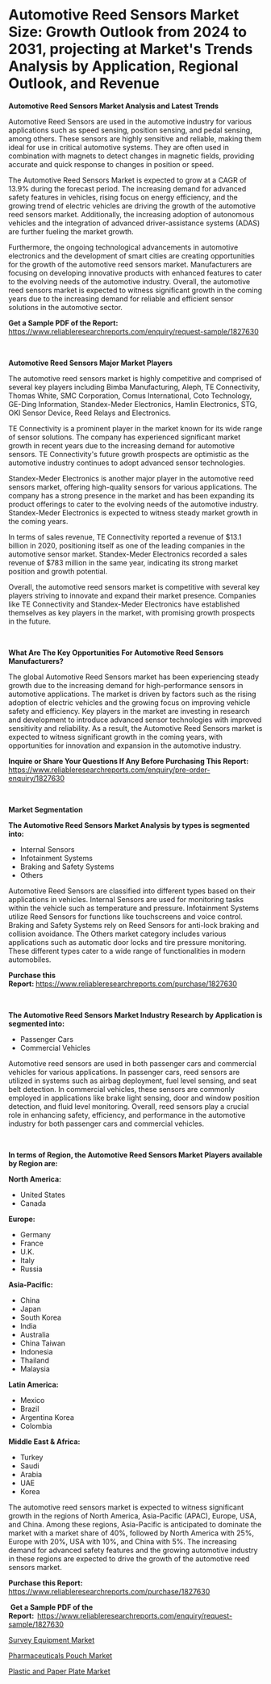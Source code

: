 <p><h1>Automotive Reed Sensors Market Size: Growth Outlook from 2024 to 2031, projecting at Market's Trends Analysis by Application, Regional Outlook, and Revenue</h1></p><p><strong>Automotive Reed Sensors Market Analysis and Latest Trends</strong></p>
<p><p>Automotive Reed Sensors are used in the automotive industry for various applications such as speed sensing, position sensing, and pedal sensing, among others. These sensors are highly sensitive and reliable, making them ideal for use in critical automotive systems. They are often used in combination with magnets to detect changes in magnetic fields, providing accurate and quick response to changes in position or speed.</p><p>The Automotive Reed Sensors Market is expected to grow at a CAGR of 13.9% during the forecast period. The increasing demand for advanced safety features in vehicles, rising focus on energy efficiency, and the growing trend of electric vehicles are driving the growth of the automotive reed sensors market. Additionally, the increasing adoption of autonomous vehicles and the integration of advanced driver-assistance systems (ADAS) are further fueling the market growth.</p><p>Furthermore, the ongoing technological advancements in automotive electronics and the development of smart cities are creating opportunities for the growth of the automotive reed sensors market. Manufacturers are focusing on developing innovative products with enhanced features to cater to the evolving needs of the automotive industry. Overall, the automotive reed sensors market is expected to witness significant growth in the coming years due to the increasing demand for reliable and efficient sensor solutions in the automotive sector.</p></p>
<p><strong>Get a Sample PDF of the Report:&nbsp;</strong> <a href="https://www.reliableresearchreports.com/enquiry/request-sample/1827630">https://www.reliableresearchreports.com/enquiry/request-sample/1827630</a></p>
<p>&nbsp;</p>
<p><strong>Automotive Reed Sensors Major Market Players</strong></p>
<p><p>The automotive reed sensors market is highly competitive and comprised of several key players including Bimba Manufacturing, Aleph, TE Connectivity, Thomas White, SMC Corporation, Comus International, Coto Technology, GE-Ding Information, Standex-Meder Electronics, Hamlin Electronics, STG, OKI Sensor Device, Reed Relays and Electronics. </p><p>TE Connectivity is a prominent player in the market known for its wide range of sensor solutions. The company has experienced significant market growth in recent years due to the increasing demand for automotive sensors. TE Connectivity's future growth prospects are optimistic as the automotive industry continues to adopt advanced sensor technologies.</p><p>Standex-Meder Electronics is another major player in the automotive reed sensors market, offering high-quality sensors for various applications. The company has a strong presence in the market and has been expanding its product offerings to cater to the evolving needs of the automotive industry. Standex-Meder Electronics is expected to witness steady market growth in the coming years.</p><p>In terms of sales revenue, TE Connectivity reported a revenue of $13.1 billion in 2020, positioning itself as one of the leading companies in the automotive sensor market. Standex-Meder Electronics recorded a sales revenue of $783 million in the same year, indicating its strong market position and growth potential.</p><p>Overall, the automotive reed sensors market is competitive with several key players striving to innovate and expand their market presence. Companies like TE Connectivity and Standex-Meder Electronics have established themselves as key players in the market, with promising growth prospects in the future.</p></p>
<p>&nbsp;</p>
<p><strong>What Are The Key Opportunities For Automotive Reed Sensors Manufacturers?</strong></p>
<p><p>The global Automotive Reed Sensors market has been experiencing steady growth due to the increasing demand for high-performance sensors in automotive applications. The market is driven by factors such as the rising adoption of electric vehicles and the growing focus on improving vehicle safety and efficiency. Key players in the market are investing in research and development to introduce advanced sensor technologies with improved sensitivity and reliability. As a result, the Automotive Reed Sensors market is expected to witness significant growth in the coming years, with opportunities for innovation and expansion in the automotive industry.</p></p>
<p><strong>Inquire or Share Your Questions If Any Before Purchasing This Report:</strong> <a href="https://www.reliableresearchreports.com/enquiry/pre-order-enquiry/1827630">https://www.reliableresearchreports.com/enquiry/pre-order-enquiry/1827630</a></p>
<p>&nbsp;</p>
<p><strong>Market Segmentation</strong></p>
<p><strong>The Automotive Reed Sensors Market Analysis by types is segmented into:</strong></p>
<p><ul><li>Internal Sensors</li><li>Infotainment Systems</li><li>Braking and Safety Systems</li><li>Others</li></ul></p>
<p><p>Automotive Reed Sensors are classified into different types based on their applications in vehicles. Internal Sensors are used for monitoring tasks within the vehicle such as temperature and pressure. Infotainment Systems utilize Reed Sensors for functions like touchscreens and voice control. Braking and Safety Systems rely on Reed Sensors for anti-lock braking and collision avoidance. The Others market category includes various applications such as automatic door locks and tire pressure monitoring. These different types cater to a wide range of functionalities in modern automobiles.</p></p>
<p><strong>Purchase this Report:&nbsp;</strong><a href="https://www.reliableresearchreports.com/purchase/1827630">https://www.reliableresearchreports.com/purchase/1827630</a></p>
<p>&nbsp;</p>
<p><strong>The Automotive Reed Sensors Market Industry Research by Application is segmented into:</strong></p>
<p><ul><li>Passenger Cars</li><li>Commercial Vehicles</li></ul></p>
<p><p>Automotive reed sensors are used in both passenger cars and commercial vehicles for various applications. In passenger cars, reed sensors are utilized in systems such as airbag deployment, fuel level sensing, and seat belt detection. In commercial vehicles, these sensors are commonly employed in applications like brake light sensing, door and window position detection, and fluid level monitoring. Overall, reed sensors play a crucial role in enhancing safety, efficiency, and performance in the automotive industry for both passenger cars and commercial vehicles.</p></p>
<p>&nbsp;</p>
<p><strong>In terms of Region, the Automotive Reed Sensors Market Players available by Region are:</strong></p>
<p>
    <p> <strong> North America: </strong>
        <ul>
            <li>United States</li>
            <li>Canada</li>
        </ul>
        </p> 
    <p> <strong> Europe: </strong>
        <ul>
            <li>Germany</li>
            <li>France</li>
            <li>U.K.</li>
            <li>Italy</li>
            <li>Russia</li>
        </ul>
        </p> 
    <p> <strong> Asia-Pacific: </strong>
        <ul>
            <li>China</li>
            <li>Japan</li>
            <li>South Korea</li>
            <li>India</li>
            <li>Australia</li>
            <li>China Taiwan</li>
            <li>Indonesia</li>
            <li>Thailand</li>
            <li>Malaysia</li>
        </ul>
        </p> 
    <p> <strong> Latin America: </strong>
        <ul>
            <li>Mexico</li>
            <li>Brazil</li>
            <li>Argentina Korea</li>
            <li>Colombia</li>
        </ul>
        </p> 
    <p> <strong> Middle East & Africa: </strong>
        <ul>
            <li>Turkey</li>
            <li>Saudi</li>
            <li>Arabia</li>
            <li>UAE</li>
            <li>Korea</li>
        </ul>
    </p>
    </p>
<p><p>The automotive reed sensors market is expected to witness significant growth in the regions of North America, Asia-Pacific (APAC), Europe, USA, and China. Among these regions, Asia-Pacific is anticipated to dominate the market with a market share of 40%, followed by North America with 25%, Europe with 20%, USA with 10%, and China with 5%. The increasing demand for advanced safety features and the growing automotive industry in these regions are expected to drive the growth of the automotive reed sensors market.</p></p>
<p><strong>Purchase this Report: </strong><a href="https://www.reliableresearchreports.com/purchase/1827630">https://www.reliableresearchreports.com/purchase/1827630</a></p>
<p>&nbsp;<strong>Get a Sample PDF of the Report:&nbsp;&nbsp;</strong><a href="https://www.reliableresearchreports.com/enquiry/request-sample/1827630">https://www.reliableresearchreports.com/enquiry/request-sample/1827630</a></p>
<p><strong></strong></p>
<p><p><a href="https://view.publitas.com/reportprime-1/survey-equipment-market-research-report-forecasted-for-period-from-2023-2030-by-market-type-market-application-and-region/">Survey Equipment Market</a></p><p><a href="https://view.publitas.com/reportprime-1/pharmaceuticals-pouch-market-size-market-trends-and-growth-outlook-forecasted-for-period-from-2023-to-2030/">Pharmaceuticals Pouch Market</a></p><p><a href="https://view.publitas.com/reportprime-1/plastic-and-paper-plate-market-provides-a-comprehensive-analysis-including-a-macro-overview-of-the-market-as-well-as-micro-details-such-as-market-size-and-competitive-landscape/">Plastic and Paper Plate Market</a></p></p>